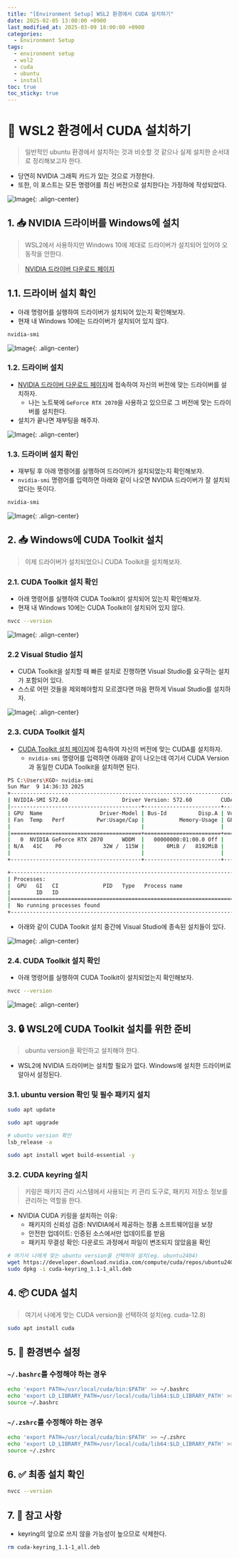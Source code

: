 ```yaml
---
title: "[Environment Setup] WSL2 환경에서 CUDA 설치하기"
date: 2025-02-05 13:00:00 +0900
last_modified_at: 2025-03-09 18:00:00 +0900
categories: 
  - Environment Setup
tags:
  - environment setup
  - wsl2
  - cuda
  - ubuntu
  - install
toc: true
toc_sticky: true
---
```


# 🎯 WSL2 환경에서 CUDA 설치하기

> 일반적인 ubuntu 환경에서 설치하는 것과 비슷할 것 같으나 실제 설치한 순서대로 정리해보고자 한다.

- 당연히 NVIDIA 그래픽 카드가 있는 것으로 가정한다.
- 또한, 이 포스트는 모든 명령어를 최신 버전으로 설치한다는 가정하에 작성되었다.

![Image](https://github.com/user-attachments/assets/ac604b30-77ce-4ecb-89cc-6077a703832a){: .align-center}

## 1. 📥 NVIDIA 드라이버를 Windows에 설치

> WSL2에서 사용하지만 Windows 10에 제대로 드라이버가 설치되어 있어야 오동작을 안한다.

> [NVIDIA 드라이버 다운로드 페이지](https://www.nvidia.com/en-us/drivers/)

## 1.1. 드라이버 설치 확인

- 아래 명령어를 실행하여 드라이버가 설치되어 있는지 확인해보자.
- 현재 내 Windows 10에는 드라이버가 설치되어 있지 않다.

```bash
nvidia-smi
```

![Image](https://github.com/user-attachments/assets/cc826df5-dca0-4c3c-b990-764fbdda92d1){: .align-center}

### 1.2. 드라이버 설치

- [NVIDIA 드라이버 다운로드 페이지](https://www.nvidia.com/en-us/drivers/)에 접속하여 자신의 버전에 맞는 드라이버를 설치하자.
  - 나는 노트북에 `GeForce RTX 2070`을 사용하고 있으므로 그 버전에 맞는 드라이버를 설치한다.
- 설치가 끝나면 재부팅을 해주자.

![Image](https://github.com/user-attachments/assets/819e9546-5672-4dc0-9050-2e3e3f656610){: .align-center}

### 1.3. 드라이버 설치 확인

- 재부팅 후 아래 명령어를 실행하여 드라이버가 설치되었는지 확인해보자.
- `nvidia-smi` 명령어를 입력하면 아래와 같이 나오면 NVIDIA 드라이버가 잘 설치되었다는 뜻이다.

```bash
nvidia-smi
```

![Image](https://github.com/user-attachments/assets/6e25f8bf-e7c1-41e3-b7a6-1b4e9d9c14ad){: .align-center}

## 2. 📥 Windows에 CUDA Toolkit 설치

> 이제 드라이버가 설치되었으니 CUDA Toolkit을 설치해보자.

### 2.1. CUDA Toolkit 설치 확인

- 아래 명령어를 실행하여 CUDA Toolkit이 설치되어 있는지 확인해보자.
- 현재 내 Windows 10에는 CUDA Toolkit이 설치되어 있지 않다.

```bash
nvcc --version
```

![Image](https://github.com/user-attachments/assets/cc4c15da-b484-466a-b47b-5c26508d896a){: .align-center}

### 2.2 Visual Studio 설치

- CUDA Toolkit을 설치할 때 빠른 설치로 진행하면 Visual Studio를 요구하는 설치가 포함되어 있다.
- 스스로 어떤 것들을 제외해야할지 모르겠다면 마음 편하게 Visual Studio를 설치하자.

![Image](https://github.com/user-attachments/assets/b7742bda-1535-4467-b276-31fbdfbc1bb1){: .align-center}

### 2.3. CUDA Toolkit 설치
- [CUDA Toolkit 설치 페이지](https://developer.nvidia.com/cuda-downloads)에 접속하여 자신의 버전에 맞는 CUDA를 설치하자.
  - `nvidia-smi` 명령어를 입력하면 아래와 같이 나오는데 여기서 CUDA Version과 동일한 CUDA Toolkit을 설치하면 된다.

```bash
PS C:\Users\KGD> nvidia-smi
Sun Mar  9 14:36:33 2025
+-----------------------------------------------------------------------------------------+
| NVIDIA-SMI 572.60                 Driver Version: 572.60         CUDA Version: 12.8     |
|-----------------------------------------+------------------------+----------------------+
| GPU  Name                  Driver-Model | Bus-Id          Disp.A | Volatile Uncorr. ECC |
| Fan  Temp   Perf          Pwr:Usage/Cap |           Memory-Usage | GPU-Util  Compute M. |
|                                         |                        |               MIG M. |
|=========================================+========================+======================|
|   0  NVIDIA GeForce RTX 2070      WDDM  |   00000000:01:00.0 Off |                  N/A |
| N/A   41C    P0             32W /  115W |       0MiB /   8192MiB |      0%      Default |
|                                         |                        |                  N/A |
+-----------------------------------------+------------------------+----------------------+

+-----------------------------------------------------------------------------------------+
| Processes:                                                                              |
|  GPU   GI   CI              PID   Type   Process name                        GPU Memory |
|        ID   ID                                                               Usage      |
|=========================================================================================|
|  No running processes found                                                             |
+-----------------------------------------------------------------------------------------+
```

- 아래와 같이 CUDA Toolkit 설치 중간에 Visual Studio에 종속된 설치들이 있다.

![Image](https://github.com/user-attachments/assets/af2699e6-41df-402f-848a-29949a9dc04c){: .align-center}

### 2.4. CUDA Toolkit 설치 확인

- 아래 명령어를 실행하여 CUDA Toolkit이 설치되었는지 확인해보자.

```bash
nvcc --version
```

![Image](https://github.com/user-attachments/assets/3097b5d4-c568-4ed8-85a5-9a14423ae352){: .align-center}

## 3. 🔒 WSL2에 CUDA Toolkit 설치를 위한 준비

> ubuntu version을 확인하고 설치해야 한다.

- WSL2에 NVIDIA 드라이버는 설치할 필요가 없다. Windows에 설치한 드라이버로 알아서 설정된다.

### 3.1. ubuntu version 확인 및 필수 패키지 설치

```bash
sudo apt update
```

```bash
sudo apt upgrade
```

```bash
# ubuntu version 확인
lsb_release -a
```

```bash
sudo apt install wget build-essential -y
```

### 3.2. CUDA keyring 설치

> 키링은 패키지 관리 시스템에서 사용되는 키 관리 도구로, 패키지 저장소 정보를 관리하는 역할을 한다.

- NVIDIA CUDA 키링을 설치하는 이유:
  - 패키지의 신뢰성 검증: NVIDIA에서 제공하는 정품 소프트웨어임을 보장
  - 안전한 업데이트: 인증된 소스에서만 업데이트를 받음
  - 패키지 무결성 확인: 다운로드 과정에서 파일이 변조되지 않았음을 확인

```bash
# 여기서 나에게 맞는 ubuntu version을 선택하여 설치(eg. ubuntu2404)
wget https://developer.download.nvidia.com/compute/cuda/repos/ubuntu2404/x86_64/cuda-keyring_1.1-1_all.deb
sudo dpkg -i cuda-keyring_1.1-1_all.deb
```

## 4. 📦 CUDA 설치

> 여기서 나에게 맞는 CUDA version을 선택하여 설치(eg. cuda-12.8)

```bash
sudo apt install cuda
```

## 5. 🔧 환경변수 설정

### `~/.bashrc`를 수정해야 하는 경우

```bash
echo 'export PATH=/usr/local/cuda/bin:$PATH' >> ~/.bashrc
echo 'export LD_LIBRARY_PATH=/usr/local/cuda/lib64:$LD_LIBRARY_PATH' >> ~/.bashrc
source ~/.bashrc
```

### `~/.zshrc`를 수정해야 하는 경우

```bash
echo 'export PATH=/usr/local/cuda/bin:$PATH' >> ~/.zshrc
echo 'export LD_LIBRARY_PATH=/usr/local/cuda/lib64:$LD_LIBRARY_PATH' >> ~/.zshrc
source ~/.zshrc
```

## 6. ✅ 최종 설치 확인

```bash
nvcc --version
```

## 7. 📝 참고 사항

- keyring의 앞으로 쓰지 않을 가능성이 높으므로 삭제한다.

```bash
rm cuda-keyring_1.1-1_all.deb
```
